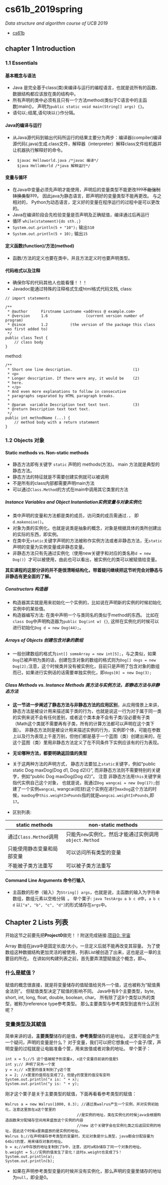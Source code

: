 # cs61b_2019spring
*Data structure and algorithm course of UCB 2019*
* [cs61b](https://sp19.datastructur.es/)

## chapter 1 Introduction

### 1.1 Essentials 

#### 基本概念与语法

* Java 是完全基于class(类)来编译与运行的编程语言，也就是说所有的函数、数据结构都应该放在类的结构中。
* 所有声明的类中必须有且只有一个方法method(类似于C语言中的主函数)main()， 声明为`public static void main(String[] args) {}`。
* 语句以`;`结尾,语句块以`{}`作分隔。

#### Java的编译与运行

* 从Java源代码到输出代码所运行的结果主要分为两步：编译器(compiler)编译源代码(.java)生成.class文件，解释器（interpreter）解释class文件给机器并让机器执行解释好的命令。
* ```
	$javac Helloworld.java /*javac 编译*/
	$java HelloWorld /*java 解释运行*/
  ```

#### 变量与循环

* 在Java中变量必须先声明才能使用，声明后的变量类型不能更改~~???不能强制转换类型???~~。 因此java为静态语言，即声明好的变量类型不能再更改。 与之相对的， Python为动态语言，定义好的变量在程序运行的过程中是可以更改的。
* Java在编译阶段会先检验变量是否声明及正确赋值，编译通过后再运行
* 循环 `while(statement){do sth.;}`
* `System.out.println(5 + "10");` 输出`510`
* `System.out.println(5 + 10);` 输出`15`


#### 定义函数(function)/方法(method)

* 函数/方法的定义也要在类中，并且方法定义时也要声明类型。

#### 代码格式以及注释

* 确保你写的代码其他人也能看懂！！！
* Javadoc能通过特殊的注释格式生成html格式代码文档, class:
```
// import statements

/**
 * @author      Firstname Lastname <address @ example.com>
 * @version     1.6                 (current version number of program)
 * @since       1.2          (the version of the package this class was first added to)
 */
public class Test {
    // class body
}
```
method:
```
/**
 * Short one line description.                           (1)
 * <p>
 * Longer description. If there were any, it would be    (2)
 * here.
 * </p>
 * And even more explanations to follow in consecutive
 * paragraphs separated by HTML paragraph breaks.
 *
 * @param  variable Description text text text.          (3)
 * @return Description text text text.
 */
public int methodName (...) {
    // method body with a return statement
}
```


### 1.2 Objects 对象

#### Static methods vs. Non-static methods

* 静态方法即有关键字 `static` 声明的 methods(方法)。 main 方法就是典型的静态方法。
* 静态方法的特征就是不需要创建实例就可以被调用
* 不是所有的class内部都需要声明main方法
* 可以通过`Class.Method`的方式在main中调用其它类里的方法

##### Instance Variables and Object Instantiation实例变量与对象实例化

* 类中声明的变量和方法都是类的成员，访问类的成员需通过`.`， 即`d.makenoise()`。
* 对象为类的实例化。也就是说类是抽象的概念，对象是根据具体的类所创建出的实际的东西，即实例。
* 在类中无`static`关键字声明的方法被称作实例方法或者非静态方法，无`static`声明的变量为实例变量或非静态变量。
* 非静态方法只有先通过实例化（使用new关键字和对应的类名称`d = new Dog()`）才可以被使用，由此也可以看出，被实例化的类可以被赋值给变量。

**其实课程的这部分讲的并不是很清晰结构化，带着疑问继续把这节听完会对静态与非静态有更全面的了解。**

##### Constructors 构造器

* 构造器其实就是用来初始化一个实例的，比如说在声明新的实例的时候初始化实例中的某些值。
* 构造器编写方法: 在类中声明一个与类同名的类似于method的东西。 比如在`class Dog`中声明构造器为`public Dog(int w) {}`, 这样在实例化的时候可以进行初始化`Dog d = new Dog(44);`。

##### Arrays of Objects 创建包含对象的数组

* 一般创建数组的格式为`int[] someArray = new int[5];`，与之类似，如果`Dog`已被声明为类的话，创建包含对象的数组的格式则为`Dog[] dogs = new Dog[2];`注意，这个时候类并没有被实例化，目前只是声明了包含对象的数组而已，如果进行实例话的话需要单独实例化，即`dogs[0] = new Dog(3);`

##### Class Methods vs. Instance Methods 类方法与实例方法，即静态方法与非静态方法

* **这一节进一步阐述了静态方法与非静态方法的应用区别**，从应用情景上来讲，静态方法是被设计用来描述属于类的行为，也就是说这一行为对于属于同一类的实例来说不会有任何差别，或者这个类本身不会有子类/没必要有子类（Math这个类就不需要再有子类，所有的计算方法都可以声明在这个类下面）。 非静态方法则是被设计用来描述实例的行为，实例即个体，可能在参数上以及行为表现上千差万别，但他们都是基于一个蓝图（类）创建出来的，在这个蓝图（类）里用非静态方法定义了在不同条件下实例应该有的行为表现。
* **无论哪种方法，都要明确返回值的类型**
* 关于这两种方法的声明方式， 静态方法要加上`static`关键字，例如“public static Dog maxDog(Dog d1, Dog d2){}”, 而非静态方法则不需要特别的关键字，例如“public Dog maxDog(Dog d2)”。 注意 非静态方法用`this`关键字来指代实例自己这个对象， 也就是说，我通过`Dog wangcai = new Dog(17);`创建了一个实例`wangcai`, wangcai(旺财)这个实例在进行`maxDog`这个方法的时候，`maxDog`中`this.weightInPounds`指的就是`wangcai.weightInPounds`,即`17`。

* 区别列表:

|static methods | non-static methods|
|--------------  | ------------------|
|通过`Class.Method`调用 | 只能先`new`实例化，然后才能通过实例调用`object.Method`|
|只能使用静态变量和局部变量 | 可以访问所有类型的变量|
|不能被子类方法重写 | 可以被子类方法重写|

#### Command Line Arguments 命令行输入

* 主函数的形参（输入）为`String[] args`，也就是说，主函数的输入为字符串数组，数组元素以空格分隔` `。 举个栗子: `java TestArgu a b c d`中，`a b c d` 以`["a", "b", "c", "d"]`的形式储存在`args`中。 

## Chapter 2 Lists 列表

开始这节之前要先把**Project0**做完！！附送完成链接:[项目0: 宇宙](https://github.com/zerenlu/CS61B_2019Spring/tree/master/proj0)

Array 数组在java中是固定长度/大小，一旦定义后就不能再改变其容量。 为了使数组这种数据结构更加灵活的被使用，列表List被创造了出来，这也是这一章的主要目的所在。 在讲如何构建列表之前，首先要弄清楚赋值这个概念，即`=`。

### 什么是赋值？

赋值的概念很直接，就是将变量储存的值赋值给另外一个值，这也被称为“赋值黄金法则”。 但赋值类型决定了赋值的影响不同。 Java中有8个主要类型，byte, short, int, long, float, double, boolean, char。 所有除了这8个类型以外的类型，被称为reference type参考类型。 那么主要类型与参考类型到底有什么区别呢？

### 变量类型及其赋值

简单来讲的话，**主要类型**储存的是值，**参考类型**储存的是地址。 这里可能会产生一个疑问，声明的变量是什么？ 对于变量，我们可以把它想象成一个盒子/筐，声明变量的过程就是让电脑准备个筐，用来放值或者对象的地址。 举个栗子：
```
int x = 5;//5 这个值被赋予到变量x, x这个变量目前装的值是5
int y;// 声明了另外一个筐
y = x;// x筐里的值复制到了y这个筐
x = 2; //x筐里的值现在变成了2，但是y的筐里的值没有变哟
System.out.println("x is: " + x);
System.out.println("y is: " + y);
```

刚才这个栗子是关于主要类型的赋值，下面再看看参考类型的赋值：
```
Walrus a = new Walrus(1000, 8.3); //通过类walrus产生一个实例，并对实例初始化，注意这里放在a这个筐里的
								//是实例的地址，类在实例化的时候java会根据构造函数来分配储存空间用来盛放这个实例的内容
								//new 这个关键字会在实例化类之后返回实例的地址，因此这个时候a里面盛放的是实例的地址。
Walrus b;//在声明储存参考类型的变量时，无论对象是什么类型，java都会分配容量为64bit的筐，用来储存对象的地址。
b = a;//a中存放的地址复制到了b中，注意，这时a和b储存了同一个对象的地址。
b.weight = 5;//实例的值发生了变化！这时a.weight也变成了5！
System.out.println(a);
System.out.println(b);
```
 * 如果在声明参考类型变量的时候并没有实例化，那么声明的变量里储存的地址为`null`，即全是0。
